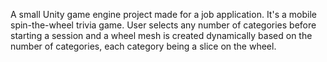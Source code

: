 A small Unity game engine project made for a job application. It's a mobile spin-the-wheel trivia game. User selects any number of categories before starting a session and a wheel mesh is created dynamically based on the number of categories, each category being a slice on the wheel.
